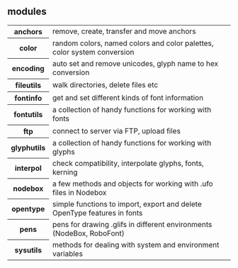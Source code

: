 ## modules

<table>
    <tr>
        <th>anchors</th>
        <td>remove, create, transfer and move anchors</td>
    </tr>
    <tr>
        <th>color</th>
        <td>random colors, named colors and color palettes, color system conversion</td>
    </tr>
    <tr>
        <th>encoding</th>
        <td>auto set and remove unicodes, glyph name to hex conversion</td>
    </tr>
    <tr>
        <th>fileutils</th>
        <td>walk directories, delete files etc</td>
    </tr>
    <tr>
        <th>fontinfo</th>
        <td>get and set different kinds of font information</td>
    </tr>
    <tr>
        <th>fontutils</th>
        <td>a collection of handy functions for working with fonts</td>
    </tr>
    <tr>
        <th>ftp</th>
        <td>connect to server via FTP, upload files</td>
    </tr>
    <tr>
        <th>glyphutils</th>
        <td>a collection of handy functions for working with glyphs</td>
    </tr>
    <tr>
        <th>interpol</th>
        <td>check compatibility, interpolate glyphs, fonts, kerning</td>
    </tr>
    <tr>
        <th>nodebox</th>
        <td>a few methods and objects for working with .ufo files in Nodebox</td>
    </tr>
    <tr>
        <th>opentype</th>
        <td>simple functions to import, export and delete OpenType features in fonts</td>
    </tr>
    <tr>
        <th>pens</th>
        <td>pens for drawing .glifs in different environments (NodeBox, RoboFont)</td>
    </tr>
    <tr>
        <th>sysutils</th>
        <td>methods for dealing with system and environment variables</td>
    </tr>
</table>
